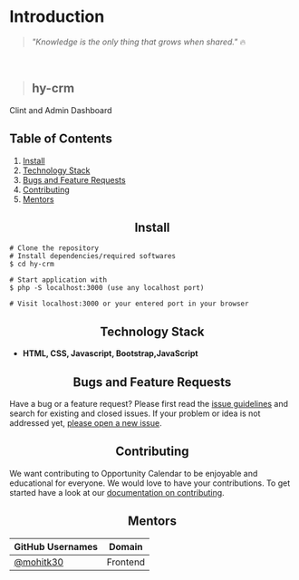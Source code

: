 # Introduction

> _"Knowledge is the only thing that grows when shared."_ 🔥  


<br>

>## hy-crm
Clint and Admin Dashboard

## Table of Contents

1. [Install](#install)
2. [Technology Stack](#Technology-Stack)
4. [Bugs and Feature Requests](#Bugs-and-Feature-Requests)
5. [Contributing](#contributing)
6. [Mentors](#mentors)


<h2 align="center">Install</h2>

```
# Clone the repository
# Install dependencies/required softwares
$ cd hy-crm

# Start application with
$ php -S localhost:3000 (use any localhost port) 

# Visit localhost:3000 or your entered port in your browser
```

<h2 align="center">Technology Stack</h2>

- **HTML, CSS, Javascript, Bootstrap,JavaScript** 
 




<h2 align="center">Bugs and Feature Requests</h2>

Have a bug or a feature request? Please first read the [issue guidelines](https://github.com/mohitk30/hy-crm/blob/develop/Contributing.md) and search for existing and closed issues. If your problem or idea is not addressed yet, [please open a new issue](https://github.com/mohitk30/hy-crm/issues/new).

<h2 align="center">Contributing</h2>

We want contributing to Opportunity Calendar to be enjoyable and educational for everyone. We would love to have your contributions.
To get started have a look at our [documentation on contributing](https://github.com/mohitk30/hy-crm/blob/develop/Contributing.md).

<h2 align="center">Mentors</h2>

| GitHub Usernames                                     | Domain                              |
| ---------------------------------------------------- | ----------------------------------- |
| [@mohitk30](https://github.com/mohitk30)             | Frontend                            |
 


